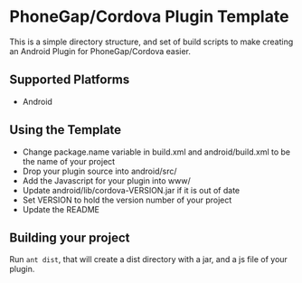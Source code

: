 PhoneGap/Cordova Plugin Template
==========================

This is a simple directory structure, and set of build scripts to make creating an Android Plugin for PhoneGap/Cordova easier.

Supported Platforms
-------------------
* Android

Using the Template
-------------------

* Change package.name variable in build.xml and android/build.xml to be the name of your project
* Drop your plugin source into android/src/ 
* Add the Javascript for your plugin into www/
* Update android/lib/cordova-VERSION.jar if it is out of date
* Set VERSION to hold the version number of your project
* Update the README

Building your project
---------------------

Run `ant dist`, that will create a dist directory with a jar, and a js file of your plugin.

